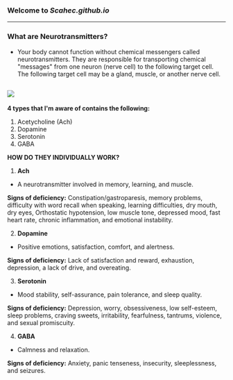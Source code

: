 ### Welcome to *Scahec.github.io*
---

### **What are Neurotransmitters?**
- Your body cannot function without chemical messengers called neurotransmitters. They are responsible for transporting chemical "messages" from one neuron (nerve cell) to the following target cell. The following target cell may be a gland, muscle, or another nerve cell.


![](https://encrypted-tbn0.gstatic.com/images?q=tbn:ANd9GcSYcmrKteMoM7PiuyLQW8WkCTbwTdRl-Id1GA&usqp=CAU)
---

**4 types that I'm aware of contains the following:**
1. Acetycholine (Ach)
2. Dopamine
3. Serotonin
4. GABA

**HOW DO THEY INDIVIDUALLY WORK?**




1. **Ach**
 - A neurotransmitter involved in memory, learning, and muscle.
 
 
 
 
 
 
 
 
 **Signs of deficiency:** Constipation/gastroparesis, memory problems, difficulty with word recall when speaking, learning difficulties, dry mouth, dry eyes, Orthostatic hypotension, low muscle tone, depressed mood, fast heart rate, chronic inflammation, and emotional instability.
 
 
 
 
 
2. **Dopamine**
 - Positive emotions, satisfaction, comfort, and alertness.







 **Signs of deficiency:** Lack of satisfaction and reward, exhaustion, depression, a lack of drive, and overeating.
 
 
 
 
 
3. **Serotonin**
 - Mood stability, self-assurance, pain tolerance, and sleep quality.
 
 
 
 
 
 
 
 
 **Signs of deficiency:** Depression, worry, obsessiveness, low self-esteem, sleep problems, craving sweets, irritability, fearfulness, tantrums, violence, and sexual promiscuity.
 
 
 
 
 
4. **GABA**
 - Calmness and relaxation.
 
 
 
 
 
 
 
 
 **Signs of deficiency:** Anxiety, panic tenseness, insecurity, sleeplessness, and seizures.






